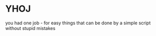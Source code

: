 # YHOJ
you had one job - for easy things that can be done by a simple script without stupid mistakes
